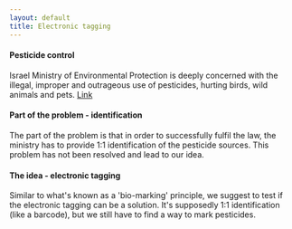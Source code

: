 ```yaml
---
layout: default
title: Electronic tagging
---
```



#### Pesticide control

Israel Ministry of Environmental Protection is deeply concerned with the illegal, improper and outrageous use of pesticides, hurting birds, wild animals and pets. [Link] 



#### Part of the problem - identification

The part of the problem is that in order to successfully fulfil the law, the ministry has to provide 1:1 identification of the pesticide sources. This problem has not been resolved and lead to our idea. 



#### The idea - electronic tagging

Similar to what's known as a 'bio-marking' principle, we suggest to test if the electronic tagging can be a solution. It's supposedly 1:1 identification (like a barcode), but we still have to find a way to mark pesticides.

[link]: http://www.sviva.gov.il/bin/en.jsp?enPage=e_BlankPage&enDisplay=view&enDispWhat=Object&enDispWho=News^l4565&enZone=e_news